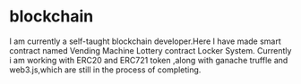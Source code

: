# blockchain
I am currently a self-taught blockchain developer.Here I have made  smart contract named 
Vending Machine 
Lottery contract
Locker System.
Currently i am working with ERC20 and ERC721 token ,along with ganache truffle and web3.js,which are still in the process of completing.
